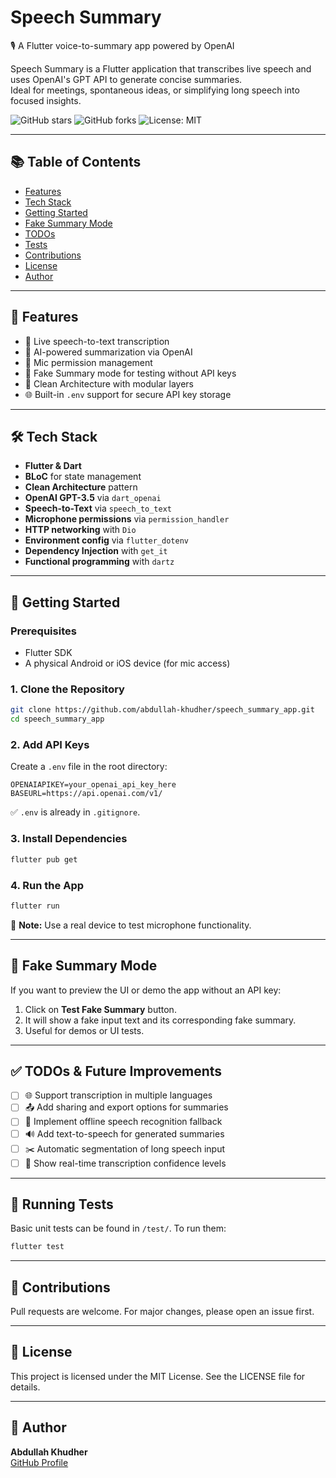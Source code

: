 # Speech Summary  
🎙️ A Flutter voice-to-summary app powered by OpenAI

Speech Summary is a Flutter application that transcribes live speech and uses OpenAI's GPT API to generate concise summaries.  
Ideal for meetings, spontaneous ideas, or simplifying long speech into focused insights.

![GitHub stars](https://img.shields.io/github/stars/abdullah-khudher/speech_summary_app)
![GitHub forks](https://img.shields.io/github/forks/abdullah-khudher/speech_summary_app)
![License: MIT](https://img.shields.io/badge/License-MIT-yellow.svg)

---

## 📚 Table of Contents
- [Features](#-features)
- [Tech Stack](#-tech-stack)
- [Getting Started](#-getting-started)
- [Fake Summary Mode](#-fake-summary-mode)
- [TODOs](#-todos--future-improvements)
- [Tests](#-running-tests)
- [Contributions](#-contributions)
- [License](#-license)
- [Author](#-author)

---

## 📱 Features

- 🎤 Live speech-to-text transcription
- 🤖 AI-powered summarization via OpenAI
- 🔐 Mic permission management
- 🧪 Fake Summary mode for testing without API keys
- 🧼 Clean Architecture with modular layers
- 🌐 Built-in `.env` support for secure API key storage

---

## 🛠️ Tech Stack

- **Flutter & Dart**
- **BLoC** for state management
- **Clean Architecture** pattern
- **OpenAI GPT-3.5** via `dart_openai`
- **Speech-to-Text** via `speech_to_text`
- **Microphone permissions** via `permission_handler`
- **HTTP networking** with `Dio`
- **Environment config** via `flutter_dotenv`
- **Dependency Injection** with `get_it`
- **Functional programming** with `dartz`


---

## 🚀 Getting Started

### Prerequisites
- Flutter SDK
- A physical Android or iOS device (for mic access)

### 1. Clone the Repository
```bash
git clone https://github.com/abdullah-khudher/speech_summary_app.git
cd speech_summary_app
```

### 2. Add API Keys
Create a `.env` file in the root directory:
```env
OPENAIAPIKEY=your_openai_api_key_here
BASEURL=https://api.openai.com/v1/
```

✅ `.env` is already in `.gitignore`.

### 3. Install Dependencies
```bash
flutter pub get
```

### 4. Run the App
```bash
flutter run
```

📱 **Note:** Use a real device to test microphone functionality.

---

## 🧪 Fake Summary Mode

If you want to preview the UI or demo the app without an API key:

1. Click on **Test Fake Summary** button.
2. It will show a fake input text and its corresponding fake summary.
3. Useful for demos or UI tests.

---

## ✅ TODOs & Future Improvements

- [ ] 🌐 Support transcription in multiple languages
- [ ] 📤 Add sharing and export options for summaries
- [ ] 📴 Implement offline speech recognition fallback
- [ ] 🔊 Add text-to-speech for generated summaries
- [ ] ✂️ Automatic segmentation of long speech input
- [ ] 💬 Show real-time transcription confidence levels

---

## 🧪 Running Tests

Basic unit tests can be found in `/test/`. To run them:
```bash
flutter test
```

---

## 🤝 Contributions

Pull requests are welcome. For major changes, please open an issue first.

---

## 📄 License

This project is licensed under the MIT License. See the LICENSE file for details.

---

## 🧠 Author

**Abdullah Khudher**  
[GitHub Profile](https://github.com/abdullah-khudher)